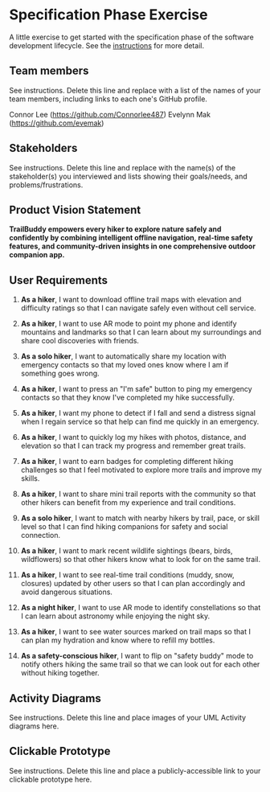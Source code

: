 # Specification Phase Exercise

A little exercise to get started with the specification phase of the software development lifecycle. See the [instructions](instructions.md) for more detail.

## Team members

See instructions. Delete this line and replace with a list of the names of your team members, including links to each one's GitHub profile.

Connor Lee (https://github.com/Connorlee487)
Evelynn Mak (https://github.com/evemak)

## Stakeholders

See instructions. Delete this line and replace with the name(s) of the stakeholder(s) you interviewed and lists showing their goals/needs, and problems/frustrations.

## Product Vision Statement

**TrailBuddy empowers every hiker to explore nature safely and confidently by combining intelligent offline navigation, real-time safety features, and community-driven insights in one comprehensive outdoor companion app.**

## User Requirements

1. **As a hiker**, I want to download offline trail maps with elevation and difficulty ratings so that I can navigate safely even without cell service.

2. **As a hiker**, I want to use AR mode to point my phone and identify mountains and landmarks so that I can learn about my surroundings and share cool discoveries with friends.

3. **As a solo hiker**, I want to automatically share my location with emergency contacts so that my loved ones know where I am if something goes wrong.

4. **As a hiker**, I want to press an "I'm safe" button to ping my emergency contacts so that they know I've completed my hike successfully.

5. **As a hiker**, I want my phone to detect if I fall and send a distress signal when I regain service so that help can find me quickly in an emergency.

6. **As a hiker**, I want to quickly log my hikes with photos, distance, and elevation so that I can track my progress and remember great trails.

7. **As a hiker**, I want to earn badges for completing different hiking challenges so that I feel motivated to explore more trails and improve my skills.

8. **As a hiker**, I want to share mini trail reports with the community so that other hikers can benefit from my experience and trail conditions.

9. **As a solo hiker**, I want to match with nearby hikers by trail, pace, or skill level so that I can find hiking companions for safety and social connection.

10. **As a hiker**, I want to mark recent wildlife sightings (bears, birds, wildflowers) so that other hikers know what to look for on the same trail.

11. **As a hiker**, I want to see real-time trail conditions (muddy, snow, closures) updated by other users so that I can plan accordingly and avoid dangerous situations.

12. **As a night hiker**, I want to use AR mode to identify constellations so that I can learn about astronomy while enjoying the night sky.

13. **As a hiker**, I want to see water sources marked on trail maps so that I can plan my hydration and know where to refill my bottles.

14. **As a safety-conscious hiker**, I want to flip on "safety buddy" mode to notify others hiking the same trail so that we can look out for each other without hiking together.

## Activity Diagrams

See instructions. Delete this line and place images of your UML Activity diagrams here.

## Clickable Prototype

See instructions. Delete this line and place a publicly-accessible link to your clickable prototype here.
